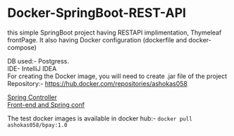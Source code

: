 # Docker-SpringBoot-REST-API
this simple SpringBoot project having RESTAPI implimentation, Thymeleaf frontPage. It also having Docker configuration (dockerfile and docker-compose)

DB used:- Postgress.<br>
IDE- IntelliJ IDEA <br>
For creating the Docker image, you will need to create .jar file of the project 
<br>
Repository:- https://hub.docker.com/repositories/ashokas058 
<br>

[Spring Controller](https://github.com/ashokas058/Docker-SpringBoot-REST-API/tree/main/src/main/java/com/restapi/com/Bpay/controller)\
[Front-end and Spring conf](https://github.com/ashokas058/Docker-SpringBoot-REST-API/tree/main/src/main/resources)

The test docker images is available in docker hub:- ``docker pull ashokas058/bpay:1.0``
